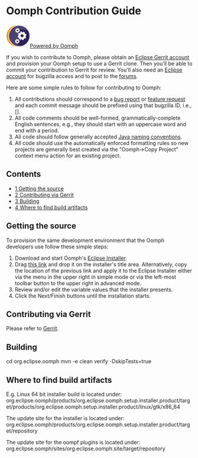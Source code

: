 

Oomph Contribution Guide
========================

[![Oomph Project Logo.png](https://raw.githubusercontent.com/vogella/oomph/master/docs/images/Oomph_Project_Logo.png)](/Oomph "Oomph")[Powered by Oomph](/Oomph "Oomph")

If you wish to contribute to Oomph, please obtain an [Eclipse Gerrit account](http://wiki.eclipse.org/Gerrit#User_Account) and provision your Oomph setup to use a Gerrit clone. Then you'll be able to commit your contribution to Gerrit for review. You'll also need an [Eclipse account](https://dev.eclipse.org/site_login/createaccount.php) for bugzilla access and to post to the [forums](/Eclipse_Oomph_Installer#Getting_in_Touch "Eclipse Oomph Installer").

Here are some simple rules to follow for contributing to Oomph:

1.  All contributions should correspond to a [bug report](https://bugs.eclipse.org/bugs/enter_bug.cgi?product=Oomph&component=Setup&version=1.0.0) or [feature request](https://bugs.eclipse.org/bugs/enter_bug.cgi?product=Oomph&component=Setup&version=1.0.0&bug_severity=enhancement) and each commit message should be prefixed using that bugzilla ID, i.e., \[<bugzilla-id>\].
2.  All code comments should be well-formed, grammatically-complete English sentences, e.g., they should start with an uppercase word and end with a period.
3.  All code should follow generally accepted [Java naming conventions](http://java.about.com/od/javasyntax/a/nameconventions.htm).
4.  All code should use the automatically enforced formatting rules so new projects are generally best created via the "Oomph->Copy Project" context menu action for an existing project.

Contents
--------

*   [1 Getting the source](#Getting-the-source)
*   [2 Contributing via Gerrit](#Contributing-via-Gerrit)
*   [3 Building](#Building)
*   [4 Where to find build artifacts](#Where-to-find-build-artifacts)

Getting the source
------------------

To provision the same development environment that the Oomph developers use follow these simple steps:

1.  Download and start Oomph's [Eclipse Installer](Eclipse_Installer.md "Eclipse Installer").
2.  Drag [this link](http://git.eclipse.org/c/oomph/org.eclipse.oomph.git/plain/setups/configurations/OomphConfiguration.setup) and drop it on the installer's title area. Alternatively, copy the location of the previous link and apply it to the Eclipse Installer either via the menu in the upper right in simple mode or via the left-most toolbar button to the upper right in advanced mode.
3.  Review and/or edit the variable values that the installer presents.
4.  Click the Next/Finish buttons until the installation starts.

Contributing via Gerrit
-----------------------

Please refer to [Gerrit](/Gerrit "Gerrit").

Building
--------

cd org.eclipse.oomph
mvn -e clean verify -DskipTests=true

  

Where to find build artifacts
-----------------------------

E.g. Linux 64 bit installer build is located under: org.eclipse.oomph/products/org.eclipse.oomph.setup.installer.product/target/products/org.eclipse.oomph.setup.installer.product/linux/gtk/x86_64

The update site for the installer is located under: org.eclipse.oomph/products/org.eclipse.oomph.setup.installer.product/target/repository

The update site for the oompf plugins is located under: org.eclipse.oomph/sites/org.eclipse.oomph.site/target/repository


